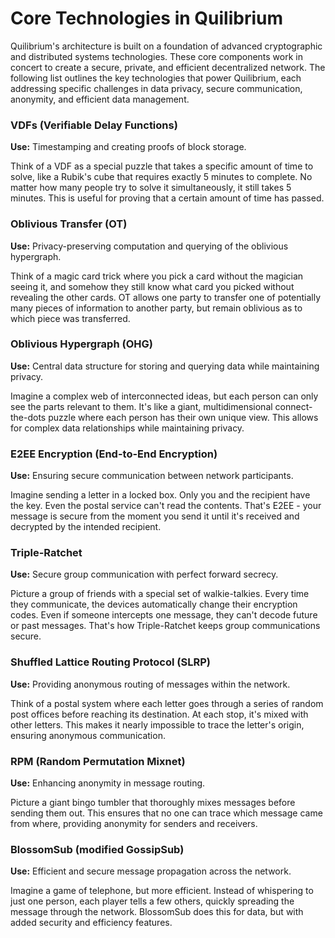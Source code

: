 # Core Technologies in Quilibrium

Quilibrium's architecture is built on a foundation of advanced cryptographic and distributed systems technologies. These core components work in concert to create a secure, private, and efficient decentralized network. The following list outlines the key technologies that power Quilibrium, each addressing specific challenges in data privacy, secure communication, anonymity, and efficient data management.

### VDFs (Verifiable Delay Functions)

**Use:** Timestamping and creating proofs of block storage.

Think of a VDF as a special puzzle that takes a specific amount of time to solve, like a Rubik's cube that requires exactly 5 minutes to complete. No matter how many people try to solve it simultaneously, it still takes 5 minutes. This is useful for proving that a certain amount of time has passed.

### Oblivious Transfer (OT)

**Use:** Privacy-preserving computation and querying of the oblivious hypergraph.

Think of a magic card trick where you pick a card without the magician seeing it, and somehow they still know what card you picked without revealing the other cards. OT allows one party to transfer one of potentially many pieces of information to another party, but remain oblivious as to which piece was transferred.

### Oblivious Hypergraph (OHG)

**Use:** Central data structure for storing and querying data while maintaining privacy.

Imagine a complex web of interconnected ideas, but each person can only see the parts relevant to them. It's like a giant, multidimensional connect-the-dots puzzle where each person has their own unique view. This allows for complex data relationships while maintaining privacy.

### E2EE Encryption (End-to-End Encryption)

**Use:** Ensuring secure communication between network participants.

Imagine sending a letter in a locked box. Only you and the recipient have the key. Even the postal service can't read the contents. That's E2EE - your message is secure from the moment you send it until it's received and decrypted by the intended recipient.

### Triple-Ratchet

**Use:** Secure group communication with perfect forward secrecy.

Picture a group of friends with a special set of walkie-talkies. Every time they communicate, the devices automatically change their encryption codes. Even if someone intercepts one message, they can't decode future or past messages. That's how Triple-Ratchet keeps group communications secure.

### Shuffled Lattice Routing Protocol (SLRP)

**Use:** Providing anonymous routing of messages within the network.

Think of a postal system where each letter goes through a series of random post offices before reaching its destination. At each stop, it's mixed with other letters. This makes it nearly impossible to trace the letter's origin, ensuring anonymous communication.

### RPM (Random Permutation Mixnet)

**Use:** Enhancing anonymity in message routing.

Picture a giant bingo tumbler that thoroughly mixes messages before sending them out. This ensures that no one can trace which message came from where, providing anonymity for senders and receivers.

### BlossomSub (modified GossipSub)

**Use:** Efficient and secure message propagation across the network.

Imagine a game of telephone, but more efficient. Instead of whispering to just one person, each player tells a few others, quickly spreading the message through the network. BlossomSub does this for data, but with added security and efficiency features.
